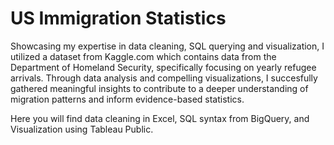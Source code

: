 # US Immigration Statistics

Showcasing my expertise in data cleaning, SQL querying and visualization, I utilized a dataset from Kaggle.com which contains data from the Department of Homeland Security, specifically focusing on yearly refugee arrivals. Through data analysis and compelling visualizations, I succesfully gathered meaningful insights to contribute to a deeper understanding of migration patterns and inform evidence-based statistics.

Here you will find data cleaning in Excel, 
SQL syntax from BigQuery, and
Visualization using Tableau Public.
